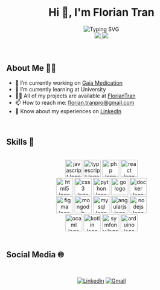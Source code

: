 <div align="center">

# Hi 👋, I'm Florian Tran

<div align=center>
  <img src="http://readme-typing-svg.herokuapp.com?font=Fira+Code&duration=4000&pause=1000&color=cda0ff&center=true&width=435&lines=Hello!+My+name+is+Florian+Tran;I'm+a+Passionate+french+Developer" alt="Typing SVG" />
</div>

<a href="https://github.com/floriantran/">
  <img src="https://github-readme-stats.vercel.app/api?username=floriantran&hide_title=false&hide_rank=false&show_icons=true&text_color=ffffffff&include_all_commits=true&count_private=true&disable_animations=false&theme=material-palenight&locale=en&hide_border=true&bg_color=00000000" />
  <img src="https://github-readme-stats.vercel.app/api/top-langs/?username=floriantran&layout=compact&langs_count=5&theme=material-palenight&hide_border=true&text_color=ffffffff&disable_animations=false&bg_color=00000000" />
</a>

</div>

<br>
<br>

## About Me 👨‍💼


- 🔭 I’m currently working on [Gaia Medication](https://github.com/helldeal/SAE-5-GAIA)
- 🌱 I’m currently learning at University
- 👨‍💻 All of my projects are available at [FlorianTran](https://github.com/FlorianTran)
- 📫 How to reach me: [florian.tranpro@gmail.com](mailto:florian.tranpro@gmail.com)
- 📄 Know about my experiences on [LinkedIn](https://www.linkedin.com/in/florian-tran-701839263/)

<br>



## Skills 💼

<br>

<div align=center>

<img src="https://cdn.jsdelivr.net/gh/devicons/devicon/icons/javascript/javascript-original.svg" height="45" alt="javascript logo"  />
<img src="https://cdn.jsdelivr.net/gh/devicons/devicon/icons/typescript/typescript-original.svg" height="45" alt="typescript logo"  />
<img src="https://cdn.simpleicons.org/php/777BB4" height="45" alt="php logo"  />
<img src="https://cdn.jsdelivr.net/gh/devicons/devicon/icons/react/react-original.svg" height="45" alt="react logo"  />
<br>
<img src="https://cdn.jsdelivr.net/gh/devicons/devicon/icons/html5/html5-original.svg" height="45" alt="html5 logo"  />
<img src="https://cdn.jsdelivr.net/gh/devicons/devicon/icons/css3/css3-original.svg" height="45" alt="css3 logo"  />
<img src="https://cdn.jsdelivr.net/gh/devicons/devicon/icons/python/python-original.svg" height="45" alt="python logo"  />
<img src="https://skillicons.dev/icons?i=go" height="45" alt="go logo"  />
<img src="https://cdn.simpleicons.org/docker/2496ED" height="45" alt="docker logo"  />
<br>
<img src="https://cdn.jsdelivr.net/gh/devicons/devicon/icons/figma/figma-original.svg" height="45" alt="figma logo"  />
<img src="https://cdn.simpleicons.org/mongodb/47A248" height="45" alt="mongodb logo"  />
<img src="https://cdn.jsdelivr.net/gh/devicons/devicon/icons/mysql/mysql-original.svg" height="45" alt="mysql logo"  />
<img src="https://cdn.jsdelivr.net/gh/devicons/devicon/icons/angularjs/angularjs-original.svg" height="45" alt="angularjs logo"  />
<img src="https://cdn.jsdelivr.net/gh/devicons/devicon/icons/nodejs/nodejs-original.svg" height="45" alt="nodejs logo"  />
<br>
<img src="https://skillicons.dev/icons?i=ocaml" height="45" alt="ocaml logo"  />
<img src="https://cdn.jsdelivr.net/gh/devicons/devicon/icons/kotlin/kotlin-original.svg" height="45" alt="kotlin logo"  />
<img src="https://skillicons.dev/icons?i=symfony" height="45" alt="symfony logo"  />
<img src="https://skillicons.dev/icons?i=arduino" height="45" alt="arduino logo"  />

<br>
<br>

</div>

## Social Media 🌐

<br>
<div align=center>
  

[![Linkedin](https://raw.githubusercontent.com/maurodesouza/profile-readme-generator/master/src/assets/icons/social/linkedin/default.svg)](https://www.linkedin.com/in/florian-tran-701839263/)
[![Gmail](https://raw.githubusercontent.com/maurodesouza/profile-readme-generator/master/src/assets/icons/social/gmail/default.svg)](mailto:florian.tranpro@gmail.com)
</div>

